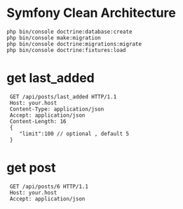
# Symfony Clean Architecture

```
php bin/console doctrine:database:create
php bin/console make:migration
php bin/console doctrine:migrations:migrate
php bin/console doctrine:fixtures:load
```

# get last_added
```
 GET /api/posts/last_added HTTP/1.1
 Host: your.host
 Content-Type: application/json
 Accept: application/json
 Content-Length: 16
 {
 	"limit":100 // optional , default 5
 }
```

# get post
```
 GET /api/posts/6 HTTP/1.1
 Host: your.host
 Accept: application/json
```